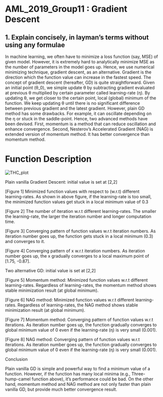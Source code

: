 # AML_2019_Group11 : Gradient Descent

## 1. Explain concisely, in layman’s terms without using any formulae

In machine learning, we often have to minimize a loss function (say, MSE) of given model. However, it is extremely hard to analytically minimize MSE as the number of parameters in the model goes up. Hence, we use numerical minimizing technique, gradient descent, as an alternative. Gradient is the direction which the function value can increase in the fastest speed. The concept of gradient descent (hereafter, GD) is quite straightforward. Given an initial point (θ_0), we simple update θ by subtracting gradient evaluated at previous θ multiplied by certain parameter called learning-rate (η). By updating θ, we get closer to the certain point, local (global) minimum of the function. We keep updating θ until there is no significant difference between previous gradient and the latest gradient. However, plain GD method has some drawbacks. For example, it can oscillate depending on the η or stuck in the saddle-point. Hence, two advanced methods have been devised. First, momentum is a method that can reduce oscillation and enhance convergence. Second, Nesterov’s Accelerated Gradient (NAG) is extended version of momentum method. It has better convergence than momentum method.

# Function Description
![THC_plot](https://user-images.githubusercontent.com/52567223/60716640-dbab1f80-9f17-11e9-95d8-78ada3cdb5c8.png)


Plain vanilla Gradient Descent: initial value is set at [2,2]

 	 
[Figure 1] Minimized function values with respect to (w.r.t) different learning-rates. As shown in above figure, if the learning-rate is too small, the minimized function values get stuck in a local minimum value of 0.3

[Figure 2] The number of iteration w.r.t different learning-rates. The smaller the learning-rate, the larger the iteration number and longer computation time.

 	 
[Figure 3] Converging pattern of function values w.r.t iteration numbers. As iteration number goes up, the function gets stuck in a local minimum (0.3) and converges to it.	

[Figure 4] Converging pattern of x w.r.t iteration numbers. As iteration number goes up, the x gradually converges to a local maximum point of [1.75, -0.87].

Two alternative GD: initial value is set at [2,2]

[Figure 5] Momentum method: Minimized function values w.r.t different learning-rates. Regardless of learning-rates, the momentum method shows stable minimization result (at global minimum).

[Figure 6] NAG method: Minimized function values w.r.t different learning-rates. Regardless of learning-rates, the NAG method shows stable minimization result (at global minimum).

 	 
[Figure 7] Momentum method: Converging pattern of function values w.r.t iterations. As iteration number goes up, the function gradually converges to global minimum value of 0 even if the learning-rate (η) is very small (0.001).

[Figure 8] NAG method: Converging pattern of function values w.r.t iterations. As iteration number goes up, the function gradually converges to global minimum value of 0 even if the learning-rate (η) is very small (0.001).


Conclusion

Plain vanilla GD is simple and powerful way to find a minimum value of a function. However, if the function has many local minima (e.g., Three-hump-camel function above), it’s performance could be bad. On the other hand, momentum method and NAG method are not only faster than plain vanilla GD, but provide much better convergence result.
